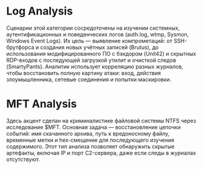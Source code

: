 #  Log Analysis
  Сценарии этой категории сосредоточены на изучении системных, аутентификационных и поведенческих логов (auth.log, wtmp, Sysmon, Windows Event Logs).
  Их цель — выявление компрометаций: от SSH-брутфорса и создания новых учётных записей (Brutus), до использования модифицированного ПО с бэкдором (Unit42) и скрытных RDP-входов с последующей загрузкой утилит и очисткой следов (SmartyPants).
  Аналитик использует корреляцию разных журналов, чтобы восстановить полную картину атаки: вход, действия злоумышленника, сетевые соединения и попытки маскировки.

#  MFT Analysis
  Здесь акцент сделан на криминалистике файловой системы NTFS через исследование $MFT.
  Основная задача — восстановление цепочки событий: имя скачанного архива, путь к вредоносному файлу, временные метки и hex-смещение для последующего изучения содержимого.
  Этот тип анализа позволяет обнаружить скрытые артефакты, включая IP и порт C2-сервера, даже если следы в журналах отсутствуют.

